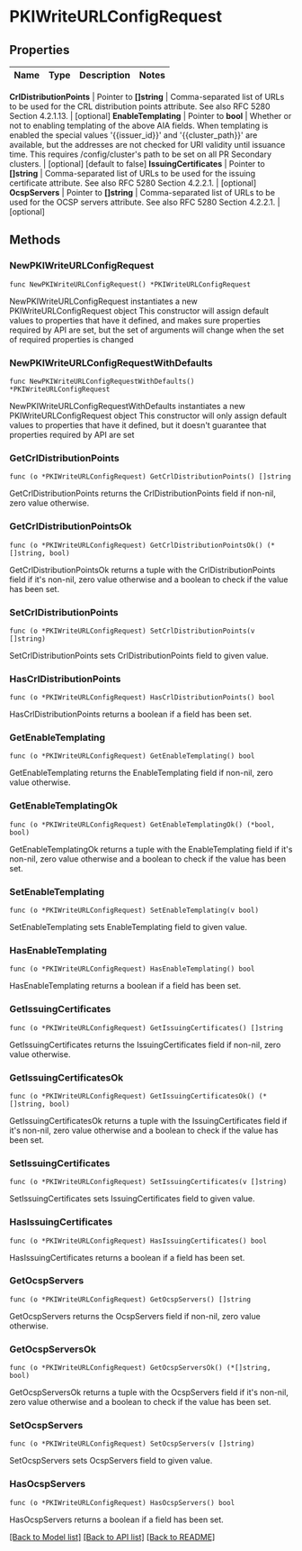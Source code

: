 # PKIWriteURLConfigRequest


## Properties

Name | Type | Description | Notes
------------ | ------------- | ------------- | -------------


**CrlDistributionPoints** | Pointer to **[]string** | Comma-separated list of URLs to be used for the CRL distribution points attribute. See also RFC 5280 Section 4.2.1.13. | [optional] 
**EnableTemplating** | Pointer to **bool** | Whether or not to enabling templating of the above AIA fields. When templating is enabled the special values &#x27;{{issuer_id}}&#x27; and &#x27;{{cluster_path}}&#x27; are available, but the addresses are not checked for URI validity until issuance time. This requires /config/cluster&#x27;s path to be set on all PR Secondary clusters. | [optional] [default to false]
**IssuingCertificates** | Pointer to **[]string** | Comma-separated list of URLs to be used for the issuing certificate attribute. See also RFC 5280 Section 4.2.2.1. | [optional] 
**OcspServers** | Pointer to **[]string** | Comma-separated list of URLs to be used for the OCSP servers attribute. See also RFC 5280 Section 4.2.2.1. | [optional] 



## Methods


### NewPKIWriteURLConfigRequest

`func NewPKIWriteURLConfigRequest() *PKIWriteURLConfigRequest`

NewPKIWriteURLConfigRequest instantiates a new PKIWriteURLConfigRequest object
This constructor will assign default values to properties that have it defined,
and makes sure properties required by API are set, but the set of arguments
will change when the set of required properties is changed

### NewPKIWriteURLConfigRequestWithDefaults

`func NewPKIWriteURLConfigRequestWithDefaults() *PKIWriteURLConfigRequest`

NewPKIWriteURLConfigRequestWithDefaults instantiates a new PKIWriteURLConfigRequest object
This constructor will only assign default values to properties that have it defined,
but it doesn't guarantee that properties required by API are set


### GetCrlDistributionPoints

`func (o *PKIWriteURLConfigRequest) GetCrlDistributionPoints() []string`

GetCrlDistributionPoints returns the CrlDistributionPoints field if non-nil, zero value otherwise.

### GetCrlDistributionPointsOk

`func (o *PKIWriteURLConfigRequest) GetCrlDistributionPointsOk() (*[]string, bool)`

GetCrlDistributionPointsOk returns a tuple with the CrlDistributionPoints field if it's non-nil, zero value otherwise
and a boolean to check if the value has been set.

### SetCrlDistributionPoints

`func (o *PKIWriteURLConfigRequest) SetCrlDistributionPoints(v []string)`

SetCrlDistributionPoints sets CrlDistributionPoints field to given value.


### HasCrlDistributionPoints

`func (o *PKIWriteURLConfigRequest) HasCrlDistributionPoints() bool`

HasCrlDistributionPoints returns a boolean if a field has been set.




### GetEnableTemplating

`func (o *PKIWriteURLConfigRequest) GetEnableTemplating() bool`

GetEnableTemplating returns the EnableTemplating field if non-nil, zero value otherwise.

### GetEnableTemplatingOk

`func (o *PKIWriteURLConfigRequest) GetEnableTemplatingOk() (*bool, bool)`

GetEnableTemplatingOk returns a tuple with the EnableTemplating field if it's non-nil, zero value otherwise
and a boolean to check if the value has been set.

### SetEnableTemplating

`func (o *PKIWriteURLConfigRequest) SetEnableTemplating(v bool)`

SetEnableTemplating sets EnableTemplating field to given value.


### HasEnableTemplating

`func (o *PKIWriteURLConfigRequest) HasEnableTemplating() bool`

HasEnableTemplating returns a boolean if a field has been set.




### GetIssuingCertificates

`func (o *PKIWriteURLConfigRequest) GetIssuingCertificates() []string`

GetIssuingCertificates returns the IssuingCertificates field if non-nil, zero value otherwise.

### GetIssuingCertificatesOk

`func (o *PKIWriteURLConfigRequest) GetIssuingCertificatesOk() (*[]string, bool)`

GetIssuingCertificatesOk returns a tuple with the IssuingCertificates field if it's non-nil, zero value otherwise
and a boolean to check if the value has been set.

### SetIssuingCertificates

`func (o *PKIWriteURLConfigRequest) SetIssuingCertificates(v []string)`

SetIssuingCertificates sets IssuingCertificates field to given value.


### HasIssuingCertificates

`func (o *PKIWriteURLConfigRequest) HasIssuingCertificates() bool`

HasIssuingCertificates returns a boolean if a field has been set.




### GetOcspServers

`func (o *PKIWriteURLConfigRequest) GetOcspServers() []string`

GetOcspServers returns the OcspServers field if non-nil, zero value otherwise.

### GetOcspServersOk

`func (o *PKIWriteURLConfigRequest) GetOcspServersOk() (*[]string, bool)`

GetOcspServersOk returns a tuple with the OcspServers field if it's non-nil, zero value otherwise
and a boolean to check if the value has been set.

### SetOcspServers

`func (o *PKIWriteURLConfigRequest) SetOcspServers(v []string)`

SetOcspServers sets OcspServers field to given value.


### HasOcspServers

`func (o *PKIWriteURLConfigRequest) HasOcspServers() bool`

HasOcspServers returns a boolean if a field has been set.









[[Back to Model list]](../README.md#documentation-for-models) [[Back to API list]](../README.md#documentation-for-api-endpoints) [[Back to README]](../README.md)


